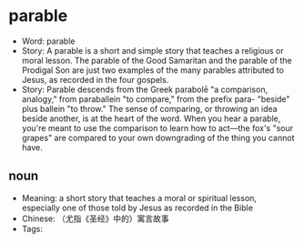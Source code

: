 # parable

- Word: parable
- Story: A parable is a short and simple story that teaches a religious or moral lesson. The parable of the Good Samaritan and the parable of the Prodigal Son are just two examples of the many parables attributed to Jesus, as recorded in the four gospels.
- Story: Parable descends from the Greek parabolē "a comparison, analogy," from paraballein "to compare," from the prefix para- "beside" plus ballein "to throw." The sense of comparing, or throwing an idea beside another, is at the heart of the word. When you hear a parable, you're meant to use the comparison to learn how to act––the fox's "sour grapes" are compared to your own downgrading of the thing you cannot have.

## noun

- Meaning: a short story that teaches a moral or spiritual lesson, especially one of those told by Jesus as recorded in the Bible
- Chinese: （尤指《圣经》中的）寓言故事
- Tags: 

